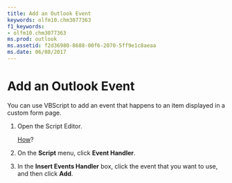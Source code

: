 ```yaml
---
title: Add an Outlook Event
keywords: olfm10.chm3077363
f1_keywords:
- olfm10.chm3077363
ms.prod: outlook
ms.assetid: f2d36980-8688-00f6-2070-5ff9e1c8aeaa
ms.date: 06/08/2017
---
```



# Add an Outlook Event

You can use VBScript to add an event that happens to an item displayed in a custom form page.


1. Open the Script Editor. 
    
     [How](using-the-script-editor.md)?
    
2. On the  **Script** menu, click **Event Handler**.
    
3. In the  **Insert Events Handler** box, click the event that you want to use, and then click **Add**.
    

